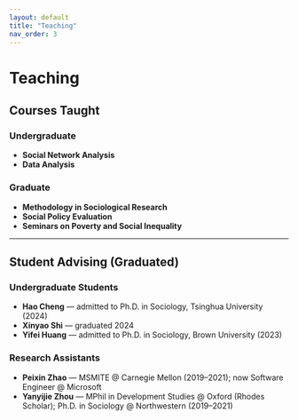 ```yaml
---
layout: default
title: "Teaching"
nav_order: 3
---
```

<link href="https://fonts.googleapis.com/css2?family=Source Sans Pro&family=Roboto:wght@500&display=swap" rel="stylesheet">
<link rel="stylesheet" href="assets/style.css">

# Teaching

## Courses Taught

### Undergraduate

- **Social Network Analysis**
- **Data Analysis**

### Graduate

- **Methodology in Sociological Research**
- **Social Policy Evaluation**
- **Seminars on Poverty and Social Inequality**

---

## Student Advising (Graduated)

### Undergraduate Students

- **Hao Cheng** — admitted to Ph.D. in Sociology, Tsinghua University (2024)
- **Xinyao Shi** — graduated 2024
- **Yifei Huang** — admitted to Ph.D. in Sociology, Brown University (2023)

### Research Assistants

- **Peixin Zhao** — MSMITE @ Carnegie Mellon (2019–2021); now Software Engineer @ Microsoft  
- **Yanyijie Zhou** — MPhil in Development Studies @ Oxford (Rhodes Scholar); Ph.D. in Sociology @ Northwestern (2019–2021)
